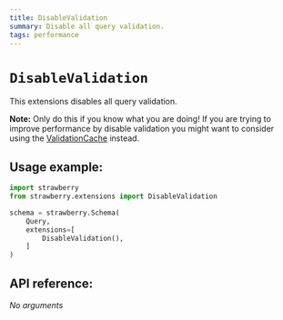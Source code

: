 ```yaml
---
title: DisableValidation
summary: Disable all query validation.
tags: performance
---
```


# `DisableValidation`

This extensions disables all query validation.

**Note:** Only do this if you know what you are doing! If you are trying to
improve performance by disable validation you might want to consider using the
[ValidationCache](./validation-cache) instead.

## Usage example:

```python
import strawberry
from strawberry.extensions import DisableValidation

schema = strawberry.Schema(
    Query,
    extensions=[
        DisableValidation(),
    ]
)
```

## API reference:

*No arguments*
